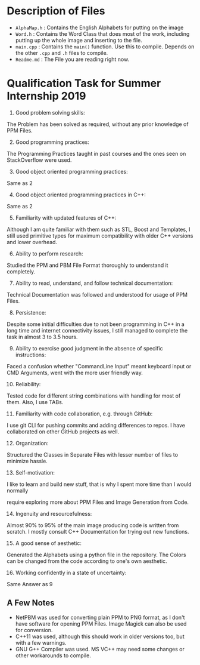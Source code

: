 # Description of Files

- `AlphaMap.h` : Contains the English Alphabets for putting on the image
- `Word.h` : Contains the Word Class that does most of the work, including putting up the whole image and inserting to the file.
- `main.cpp` : Contains the `main()` function. Use this to compile. Depends on the other `.cpp` and `.h` files to compile.
- `Readme.md` : The File you are reading right now.

# Qualification Task for Summer Internship 2019
1. Good problem solving skills:

The Problem has been solved as required, without any prior knowledge of PPM Files.

2. Good programming practices:

The Programming Practices taught in past courses and the ones seen on StackOverflow were used.

3. Good object oriented programming practices:

Same as 2

4. Good object oriented programming practices in C++:

Same as 2

5. Familiarity with updated features of C++:

Although I am quite familiar with them such as STL, Boost and Templates, I still used primitive types for maximum compatibility with older C++ versions and lower overhead.

6. Ability to perform research:

Studied the PPM and PBM File Format thoroughly to understand it completely.

7. Ability to read, understand, and follow technical documentation:

Technical Documentation was followed and understood for usage of PPM Files.

8. Persistence:

Despite some initial difficulties due to not been programming in C++ in a long time and internet connectivity issues, I still managed to complete the task in almost 3 to 3.5 hours.

9. Ability to exercise good judgment in the absence of specific instructions:

Faced a confusion whether "CommandLine Input" meant keyboard input or CMD Arguments, went with the more user friendly way.

10. Reliability:

Tested code for different string combinations with handling for most of them. Also, I use TABs.


11. Familiarity with code collaboration, e.g. through GitHub:

I use git CLI for pushing commits and adding differences to repos. I have collaborated on other GitHub projects as well.

12. Organization:

Structured the Classes in Separate Files with lesser number of files to minimize hassle.

13. Self-motivation:

I like to learn and build new stuff, that is why I spent more time than I would normally 

require exploring more about PPM Files and Image Generation from Code.

14. Ingenuity and resourcefulness:

Almost 90% to 95% of the main image producing code is written from scratch. I mostly consult C++ Documentation for trying out new functions.

15. A good sense of aesthetic:

Generated the Alphabets using a python file in the repository. The Colors can be changed from the code according to one's own aesthetic.

16. Working confidently in a state of uncertainty:

Same Answer as 9

## A Few Notes
- NetPBM was used for converting plain PPM to PNG format, as I don't have software for opening PPM Files. Image Magick can also be used for conversion.
- C++11 was used, although this should work in older versions too, but with a few warnings.
- GNU G++ Compiler was used. MS VC++ may need some changes or other workarounds to compile.
